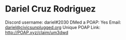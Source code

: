# Dariel Cruz Rodriguez

Discord username: dariel#2030
DMed a POAP: Yes
Email: dariel@civicsunplugged.org
Unique POAP Link: http://POAP.xyz/claim/um3dwd